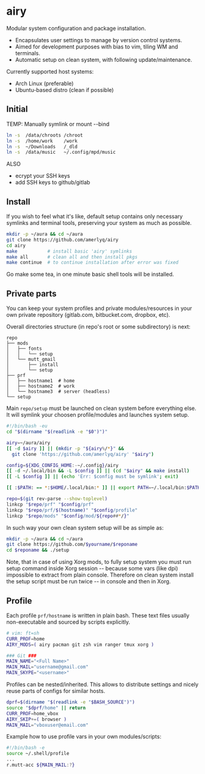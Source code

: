 airy
=====

Modular system configuration and package installation.
  * Encapsulates user settings to manage by version control systems.
  * Aimed for development purposes with bias to vim, tiling WM and terminals.
  * Automatic setup on clean system, with following update/maintenance.


Currently supported host systems:
  * Arch Linux (preferable)
  * Ubuntu-based distro (clean if possible)


## Initial ##

TEMP: Manually symlink or mount --bind

```bash
ln -s  /data/chroots /chroot
ln -s  /home/work    /work
ln -s  ~/Downloads   /_dld
ln -s  /data/music   ~/.config/mpd/music
```
ALSO
 * ecrypt your SSH keys
 * add SSH keys to github/gitlab


## Install ##

If you wish to feel what it's like, default setup contains only necessary
symlinks and terminal tools, preserving your system as much as possible.
```bash
mkdir -p ~/aura && cd ~/aura
git clone https://github.com/amerlyq/airy
cd airy
make           # install basic 'airy' symlinks
make all       # clean all and then install pkgs
make continue  # to continue installation after error was fixed
```
Go make some tea, in one minute basic shell tools will be installed.


## Private parts ##

You can keep your system profiles and private modules/resources in your own
private repository (gitlab.com, bitbucket.com, dropbox, etc).

Overall directories structure (in repo's root or some subdirectory) is next:
```
repo
├── mods
│   ├── fonts
│   │   └── setup
│   └── mutt_gmail
│       ├── install
│       └── setup
├── prf
│   ├── hostname1  # home
│   ├── hostname2  # work
│   └── hostname3  # server (headless)
└── setup
```

Main `repo/setup` must be launched on clean system before everything else.
It will symlink your choosen profile/modules and launches system setup.
```bash
#!/bin/bash -eu
cd "$(dirname "$(readlink -e "$0")")"

airy=~/aura/airy
[[ -d $airy ]] || (mkdir -p "${airy%/*}" &&
  git clone 'https://github.com/amerlyq/airy' "$airy")

config=${XDG_CONFIG_HOME:-~/.config}/airy
[[ -d ~/.local/bin && -L $config ]] || (cd "$airy" && make install)
[[ -L $config ]] || (echo 'Err: $config must be symlink'; exit)

[[ :$PATH: == *:$HOME/.local/bin:* ]] || export PATH=~/.local/bin:$PATH

repo=$(git rev-parse --show-toplevel)
linkcp "$repo/prf" "$config/prf"
linkcp "$repo/prf/$(hostname)" "$config/profile"
linkcp "$repo/mods" "$config/mod/${repo##*/}"
```

In such way your own clean system setup will be as simple as:
```bash
mkdir -p ~/aura && cd ~/aura
git clone https://github.com/$yourname/$reponame
cd $reponame && ./setup
```
Note, that in case of using Xorg mods, to fully setup system you must run
setup command inside Xorg session -- because some vars (like dpi)
impossible to extract from plain console. Therefore on clean system install
the setup script must be run twice -- in console and then in Xorg.


## Profile ##

Each profile `prf/hostname` is written in plain bash.
These text files usually non-executable and sourced by scripts explicitly.
```bash
# vim: ft=sh
CURR_PROF=home
AIRY_MODS=( airy pacman git zsh vim ranger tmux xorg )

### Git ###
MAIN_NAME="<Full Name>"
MAIN_MAIL="username@gmail.com"
MAIN_SKYPE="<username>"
```

Profiles can be nested/inherited.
This allows to distribute settings and nicely reuse parts of configs for similar hosts.
```bash
dprf=$(dirname "$(readlink -e "$BASH_SOURCE")")
source "$dprf/home" || return
CURR_PROF=home_vbox
AIRY_SKIP+=( browser )
MAIN_MAIL="vboxuser@email.com"
```

Example how to use profile vars in your own modules/scripts:
```bash
#!/bin/bash -e
source ~/.shell/profile
...
r.mutt-acc ${MAIN_MAIL:?}
```

